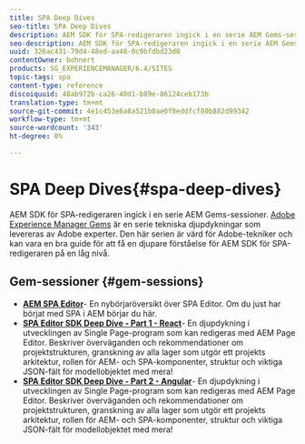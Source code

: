 ```yaml
---
title: SPA Deep Dives
seo-title: SPA Deep Dives
description: AEM SDK för SPA-redigeraren ingick i en serie AEM Gems-sessioner. Serien är värd för Adobe-ingenjörer och kan vara en bra guide för att få en djupare förståelse för AEM SDK för SPA-redigeraren på låg nivå, värd för Adobe-ingenjörer.
seo-description: AEM SDK för SPA-redigeraren ingick i en serie AEM Gems-sessioner. Serien är värd för Adobe-ingenjörer och kan vara en bra guide för att få en djupare förståelse för AEM SDK för SPA-redigeraren på låg nivå, värd för Adobe-ingenjörer.
uuid: 326ac431-79d4-48ed-aa48-0c9bfdbd23d0
contentOwner: bohnert
products: SG_EXPERIENCEMANAGER/6.4/SITES
topic-tags: spa
content-type: reference
discoiquuid: 48ab972b-ca26-40d1-b89e-86124ceb173b
translation-type: tm+mt
source-git-commit: 4e1c453e6a8a521b0ae0f0eddfcf80b882d99342
workflow-type: tm+mt
source-wordcount: '343'
ht-degree: 0%

---
```



# SPA Deep Dives{#spa-deep-dives}

AEM SDK för SPA-redigeraren ingick i en serie AEM Gems-sessioner. [Adobe Experience Manager Gems](https://helpx.adobe.com/experience-manager/kt/eseminars/gems/aem-index.html) är en serie tekniska djupdykningar som levereras av Adobe experter. Den här serien är värd för Adobe-tekniker och kan vara en bra guide för att få en djupare förståelse för AEM SDK för SPA-redigeraren på en låg nivå.

## Gem-sessioner {#gem-sessions}

* **[AEM SPA Editor](https://helpx.adobe.com/experience-manager/kt/eseminars/gems/aem-spa-editor.html)[](https://helpx.adobe.com/experience-manager/kt/eseminars/gems/aem-spa-editor.html)**- En nybörjaröversikt över SPA Editor. Om du just har börjat med SPA i AEM börjar du här.
* **[SPA Editor SDK Deep Dive - Part 1 - React](https://helpx.adobe.com/experience-manager/kt/eseminars/gems/SPA-Editor-SDK-Deep-Dive-React.html)**- En djupdykning i utvecklingen av Single Page-program som kan redigeras med AEM Page Editor. Beskriver överväganden och rekommendationer om projektstrukturen, granskning av alla lager som utgör ett projekts arkitektur, rollen för AEM- och SPA-komponenter, struktur och viktiga JSON-fält för modellobjektet med mera!
* **[SPA Editor SDK Deep Dive - Part 2 - Angular](https://helpx.adobe.com/experience-manager/kt/eseminars/gems/SPA-Editor-SDK-Deep-Dive-Angular.html)**- En djupdykning i utvecklingen av Single Page-program som kan redigeras med AEM Page Editor. Beskriver överväganden och rekommendationer om projektstrukturen, granskning av alla lager som utgör ett projekts arkitektur, rollen för AEM- och SPA-komponenter, struktur och viktiga JSON-fält för modellobjektet med mera!

